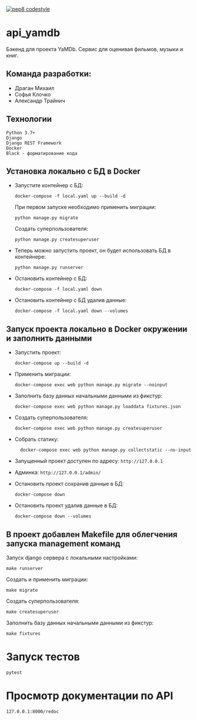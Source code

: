 [![pep8 codestyle](https://github.com/DRAGANmik/api_yamdb/actions/workflows/codestyle.yml/badge.svg?branch=master)](https://github.com/DRAGANmik/api_yamdb/actions/workflows/codestyle.yml)

# api_yamdb

Бэкенд для проекта YaMDb. Сервис для оценивая фильмов, музыки и книг.

## Команда разработки:
* Драган Михаил
* Софья Клочко
* Александр Трайнич


## Технологии
```
Python 3.7+
Django
Django REST Framework
Docker
Black - форматирование кода
```

## Установка локально с БД в Docker
- Запустите контейнер с БД:
    ```shell
    docker-compose -f local.yaml up --build -d
    ```
  При первом запуске необходимо применить миграции:
    ```shell
    python manage.py migrate
    ```
  Создать суперпользователя:
    ```shell
    python manage.py createsuperuser
    ```
  
- Теперь можно запустить проект, он будет использовать БД в контейнере:
    ```shell
    python manage.py runserver
    ```
  
- Остановить контейнер с БД:
    ```shell
    docker-compose -f local.yaml down
    ```
- Остановить контейнер с БД удалив данные:
    ```shell
    docker-compose -f local.yaml down --volumes

## Запуск проекта локально в Docker окружении и заполнить данными
- Запустить проект:
    ```shell
    docker-compose up --build -d
     ```
 - Применить миграции:
    ```shell
    docker-compose exec web python manage.py migrate --noinput
    ```
   
- Заполнить базу данных начальными данными из фикстур:
    ```shell
    docker-compose exec web python manage.py loaddata fixtures.json
    ```
- Создать суперпользователя:
  ```shell
  docker-compose exec web python manage.py createsuperuser
    ```
  
- Собрать статику:
  ```shell
    docker-compose exec web python manage.py collectstatic --no-input
    ```
- Запущенный проект доступен по адресу:
    ``http://127.0.0.1``
  
- Админка: ``http://127.0.0.1/admin/ ``


- Остановить проект сохранив данные в БД:
    ```shell
    docker-compose down
    ```
- Остановить проект удалив данные в БД:
    ```shell
    docker-compose down --volumes
    ```

## В проект добавлен Makefile для облегчения запуска management команд

Запуск django сервера c локальными настройками:

```shell
make runserver
```

Создать и применить миграции:
```shell
make migrate
```

Создать суперпользователя:
```shell
make createsuperuser
```
Заполнить базу данных начальными данными из фикстур:
```shell
make fixtures
```

# Запуск тестов
```shell
pytest
```

# Просмотр документации по API
```shell
127.0.0.1:8000/redoc
```

